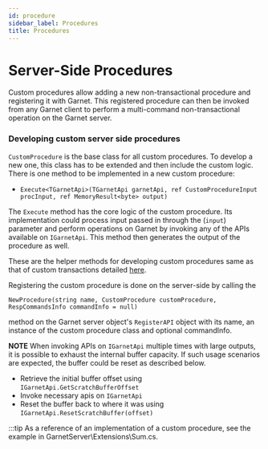 ```yaml
---
id: procedure
sidebar_label: Procedures
title: Procedures
---
```


# Server-Side Procedures

Custom procedures allow adding a new non-transactional procedure and registering it with Garnet. This registered procedure can then be invoked from any Garnet client to perform a multi-command non-transactional operation on the Garnet server.

### Developing custom server side procedures

`CustomProcedure` is the base class for all custom procedures. To develop a new one, this class has to be extended and then include the custom logic. There is one method to be implemented in a new custom procedure:

- `Execute<TGarnetApi>(TGarnetApi garnetApi, ref CustomProcedureInput procInput, ref MemoryResult<byte> output)`

The `Execute` method has the core logic of the custom procedure. Its implementation could process input passed in through the (`input`) parameter and perform operations on Garnet by invoking any of the APIs available on `IGarnetApi`. This method then generates the output of the procedure as well.

These are the helper methods for developing custom procedures same as that of custom transactions detailed [here](transactions.md#developing-custom-server-side-transactions).

Registering the custom procedure is done on the server-side by calling the 

`NewProcedure(string name, CustomProcedure customProcedure, RespCommandsInfo commandInfo = null)` 

method on the Garnet server object's `RegisterAPI` object with its name, an instance of the custom procedure class and optional commandInfo.

**NOTE** When invoking APIs on `IGarnetApi` multiple times with large outputs, it is possible to exhaust the internal buffer capacity. If such usage scenarios are expected, the buffer could be reset as described below.
* Retrieve the initial buffer offset using `IGarnetApi.GetScratchBufferOffset`
* Invoke necessary apis on `IGarnetApi`
* Reset the buffer back to where it was using `IGarnetApi.ResetScratchBuffer(offset)`

:::tip 
As a reference of an implementation of a custom procedure, see the example in GarnetServer\Extensions\Sum.cs.
